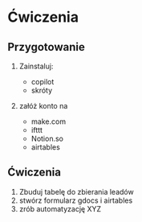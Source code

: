 # Ćwiczenia

## Przygotowanie
1. Zainstaluj:
    * copilot
    * skróty

2. załóż konto na
    * make.com
    * ifttt
    * Notion.so
    * airtables

## Ćwiczenia 
1. Zbuduj tabelę do zbierania leadów
2. stwórz formularz gdocs i airtables
3. zrób automatyzację XYZ